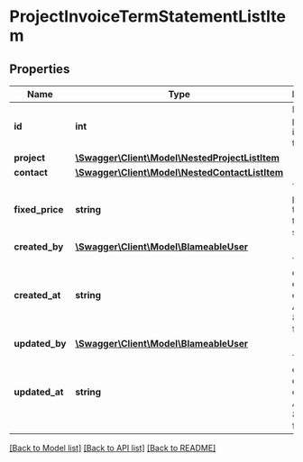 # ProjectInvoiceTermStatementListItem

## Properties
Name | Type | Description | Notes
------------ | ------------- | ------------- | -------------
**id** | **int** | ID of the project invoice term. | [optional] 
**project** | [**\Swagger\Client\Model\NestedProjectListItem**](NestedProjectListItem.md) |  | [optional] 
**contact** | [**\Swagger\Client\Model\NestedContactListItem**](NestedContactListItem.md) |  | [optional] 
**fixed_price** | **string** | The fixed price for this invoice term statement. | [optional] 
**created_by** | [**\Swagger\Client\Model\BlameableUser**](BlameableUser.md) |  | [optional] 
**created_at** | **string** | The creation date of the object in ATOM/ISO-8601 format | [optional] 
**updated_by** | [**\Swagger\Client\Model\BlameableUser**](BlameableUser.md) |  | [optional] 
**updated_at** | **string** | The creation date of the object in ATOM/ISO-8601 format | [optional] 

[[Back to Model list]](../README.md#documentation-for-models) [[Back to API list]](../README.md#documentation-for-api-endpoints) [[Back to README]](../README.md)


